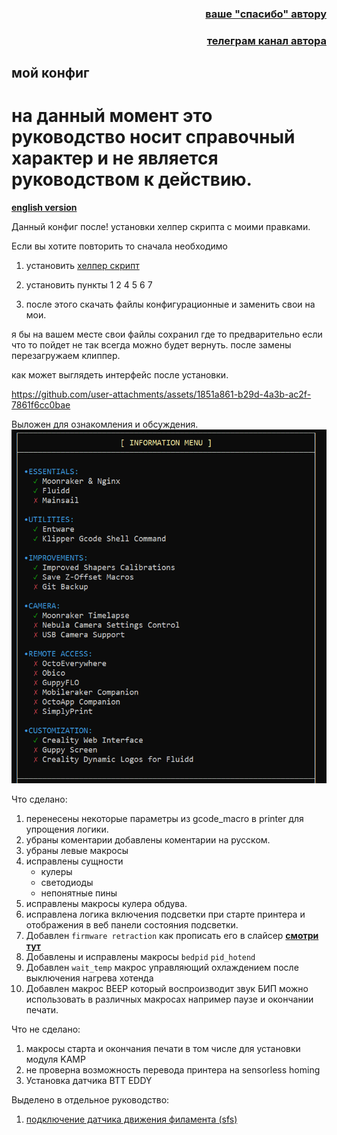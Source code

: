 <h3 align="right"><a href="https://www.tinkoff.ru/rm/yakovleva.irina203/51ZSr71845" target="_blank">ваше "спасибо" автору</a></h3>
<h3 align="right"><a href="https://t.me/tombraider2006" target="_blank">телеграм канал автора</a></h3>

<h2>мой конфиг</h2>

# на данный момент это руководство носит справочный характер и не является руководством к действию.

[**english version**](/config_my/readme_en.md)

Данный конфиг после! установки хелпер скрипта с моими правками. 

Если вы хотите повторить то сначала необходимо 

1. установить [хелпер скрипт](https://guilouz.github.io/Creality-Helper-Script-Wiki/helper-script/helper-script-installation/)
2. установить пункты 1 2 4 5 6 7 

3. после этого скачать файлы конфигурационные и заменить свои на мои. 

я бы на вашем месте свои файлы сохранил где то предварительно если что то пойдет не так всегда можно будет вернуть. после замены перезагружаем клиппер.

как может выглядеть интерфейс после установки.




https://github.com/user-attachments/assets/1851a861-b29d-4a3b-ac2f-7861f6cc0bae


Выложен для ознакомления и обсуждения.
![](/images/helper.png)



Что сделано:

1. перенесены некоторые параметры из gcode_macro в printer для упрощения логики.
2. убраны коментарии добавлены коментарии на русском.
3. убраны левые макросы
4. исправлены сущности
    * кулеры
    * светодиоды
    * непонятные пины
5. исправлены макросы кулера обдува.
6. исправлена логика включения подсветки при старте принтера и отображения в веб панели состояния подсветки.
8. Добавлен `firmware retraction` как прописать его в слайсер [**смотри тут**](/firmware.md)
9. Добавлены и исправлены макросы `bedpid` `pid_hotend`
10. Добавлен  `wait_temp` макрос управляющий охлаждением после выключения нагрева хотенда
11. Добавлен макрос BEEP который воспроизводит звук БИП  можно использовать в различных макросах например паузе и окончании печати.

Что не сделано:

1. макросы старта и окончания печати в том числе для установки модуля KAMP
2. не проверна возможность перевода принтера на sensorless homing
3. Установка датчика BTT EDDY


Выделено в отдельное руководство:

1. [подключение датчика движения филамента (sfs)](/mans/sfs2.md)
